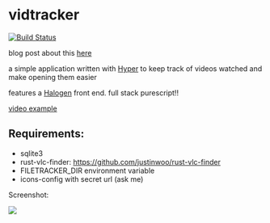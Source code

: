 # vidtracker

[![Build Status](https://travis-ci.org/justinwoo/vidtracker.svg?branch=master)](https://travis-ci.org/justinwoo/vidtracker)

blog post about this [here](http://qiita.com/kimagure/items/b576b5bfe370180599f8)

a simple application written with [Hyper](https://github.com/owickstrom/hyper) to keep track of videos watched and make opening them easier

features a [Halogen](https://github.com/slamdata/purescript-halogen) front end. full stack purescript!!

[video example](https://twitter.com/jusrin00/status/843025971234177024)

## Requirements:

* sqlite3
* rust-vlc-finder: https://github.com/justinwoo/rust-vlc-finder
* FILETRACKER_DIR environment variable
* icons-config with secret url (ask me)

Screenshot:

![](http://i.imgur.com/ijyaVcM.png)
